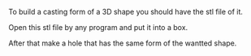 To build a casting form of a 3D shape you should have the stl file of it.

Open this stl file by any program and put it into a box.

After that make a hole that has the same form of the wantted shape.
